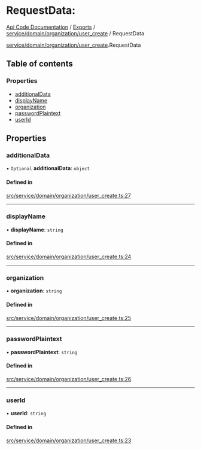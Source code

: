 # RequestData: 
 
[Api Code Documentation](../README.md) / [Exports](../modules.md) / [service/domain/organization/user\_create](../modules/service_domain_organization_user_create.md) / RequestData

[service/domain/organization/user\_create](../modules/service_domain_organization_user_create.md).RequestData

## Table of contents

### Properties

- [additionalData](service_domain_organization_user_create.RequestData.md#additionaldata)
- [displayName](service_domain_organization_user_create.RequestData.md#displayname)
- [organization](service_domain_organization_user_create.RequestData.md#organization)
- [passwordPlaintext](service_domain_organization_user_create.RequestData.md#passwordplaintext)
- [userId](service_domain_organization_user_create.RequestData.md#userid)

## Properties

### additionalData

• `Optional` **additionalData**: `object`

#### Defined in

[src/service/domain/organization/user_create.ts:27](https://github.com/openkfw/TruBudget/blob/2e83742/api/src/service/domain/organization/user_create.ts#L27)

___

### displayName

• **displayName**: `string`

#### Defined in

[src/service/domain/organization/user_create.ts:24](https://github.com/openkfw/TruBudget/blob/2e83742/api/src/service/domain/organization/user_create.ts#L24)

___

### organization

• **organization**: `string`

#### Defined in

[src/service/domain/organization/user_create.ts:25](https://github.com/openkfw/TruBudget/blob/2e83742/api/src/service/domain/organization/user_create.ts#L25)

___

### passwordPlaintext

• **passwordPlaintext**: `string`

#### Defined in

[src/service/domain/organization/user_create.ts:26](https://github.com/openkfw/TruBudget/blob/2e83742/api/src/service/domain/organization/user_create.ts#L26)

___

### userId

• **userId**: `string`

#### Defined in

[src/service/domain/organization/user_create.ts:23](https://github.com/openkfw/TruBudget/blob/2e83742/api/src/service/domain/organization/user_create.ts#L23)
